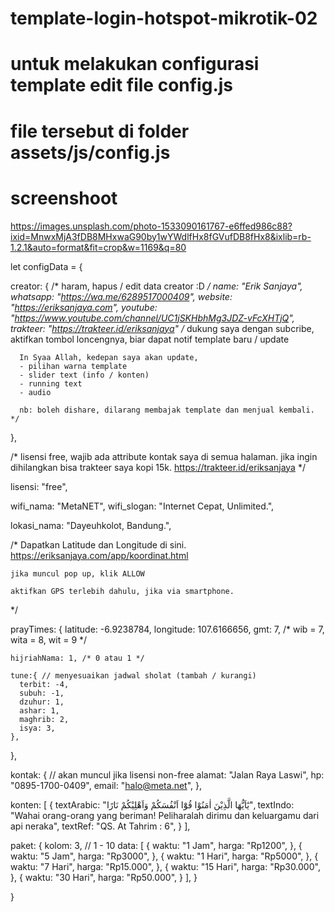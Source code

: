 # template-login-hotspot-mikrotik-02

# untuk melakukan configurasi template edit file config.js

# file tersebut di folder assets/js/config.js


# screenshoot
https://images.unsplash.com/photo-1533090161767-e6ffed986c88?ixid=MnwxMjA3fDB8MHxwaG90by1wYWdlfHx8fGVufDB8fHx8&ixlib=rb-1.2.1&auto=format&fit=crop&w=1169&q=80

let configData = {
  
  creator: { /* haram, hapus / edit data creator :D */
    name: "Erik Sanjaya",
    whatsapp: "https://wa.me/6289517000409",
    website: "https://eriksanjaya.com",
    youtube: "https://www.youtube.com/channel/UC1jSKHbhMg3JDZ-vFcXHTjQ",
    trakteer: "https://trakteer.id/eriksanjaya"
    /*
      dukung saya dengan subcribe,
      aktifkan tombol loncengnya, biar dapat notif template baru / update

      In Syaa Allah, kedepan saya akan update, 
      - pilihan warna template
      - slider text (info / konten)
      - running text
      - audio
      
      nb: boleh dishare, dilarang membajak template dan menjual kembali.
    */ 
  },

  /*
    lisensi free, wajib ada attribute kontak saya di semua halaman.
    jika ingin dihilangkan bisa trakteer saya kopi 15k.
    https://trakteer.id/eriksanjaya
  */ 
  
  lisensi: "free",

  wifi_nama: "MetaNET",
  wifi_slogan: "Internet Cepat, Unlimited.",
  
  lokasi_nama: "Dayeuhkolot, Bandung.",

  /*
    Dapatkan Latitude dan Longitude di sini.
    https://eriksanjaya.com/app/koordinat.html

    jika muncul pop up, klik ALLOW
    
    aktifkan GPS terlebih dahulu, jika via smartphone.
  */

  prayTimes: {
    latitude: -6.9238784,
    longitude: 107.6166656,
    gmt: 7, /* wib = 7, wita = 8, wit = 9 */

    hijriahNama: 1, /* 0 atau 1 */ 

    tune:{ // menyesuaikan jadwal sholat (tambah / kurangi)
      terbit: -4,
      subuh: -1,
      dzuhur: 1,
      ashar: 1,
      maghrib: 2,
      isya: 3,
    },
  },

  kontak: { // akan muncul jika lisensi non-free
    alamat: "Jalan Raya Laswi",
    hp: "0895-1700-0409",
    email: "halo@meta.net",
  },
  
  konten: [
    {
      textArabic: "يٰٓاَيُّهَا الَّذِيْنَ اٰمَنُوْا قُوْٓا اَنْفُسَكُمْ وَاَهْلِيْكُمْ نَارًا",
      textIndo: "Wahai orang-orang yang beriman! Peliharalah dirimu dan keluargamu dari api neraka",
      textRef: "QS. At Tahrim : 6",
    }
  ],

  paket: {
    kolom: 3, // 1 - 10
    data:  [
      {
        waktu: "1 Jam",
        harga: "Rp1200",
      },
      {
        waktu: "5 Jam",
        harga: "Rp3000",
      },
      {
        waktu: "1 Hari",
        harga: "Rp5000",
      },
      {
        waktu: "7 Hari",
        harga: "Rp15.000",
      },
      {
        waktu: "15 Hari",
        harga: "Rp30.000",
      },
      {
        waktu: "30 Hari",
        harga: "Rp50.000",
      }
    ],
  }

}
